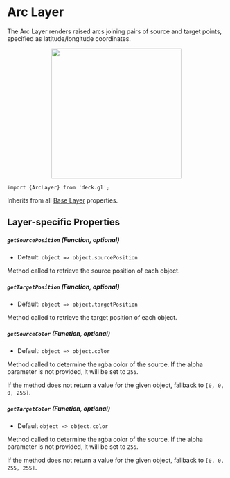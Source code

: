 # Arc Layer

The Arc Layer renders raised arcs joining pairs of source and target points,
specified as latitude/longitude coordinates.

<div align="center">
  <img height="300" src="/demo/src/static/images/demo-thumb-arc.jpg" />
</div>

    import {ArcLayer} from 'deck.gl';

Inherits from all [Base Layer](/docs/layers/base-layer.md) properties.

## Layer-specific Properties

##### `getSourcePosition` (Function, optional)

- Default: `object => object.sourcePosition`

Method called to retrieve the source position of each object.

##### `getTargetPosition` (Function, optional)

- Default: `object => object.targetPosition`

Method called to retrieve the target position of each object.

##### `getSourceColor` (Function, optional)

- Default: `object => object.color`

Method called to determine the rgba color of the source. If the alpha parameter
is not provided, it will be set to `255`.

If the method does not return a value for the given object, fallback to `[0, 0, 0, 255]`.

##### `getTargetColor` (Function, optional)

- Default `object => object.color`

Method called to determine the rgba color of the source. If the alpha parameter
is not provided, it will be set to `255`.

If the method does not return a value for the given object, fallback to `[0, 0, 255, 255]`.

